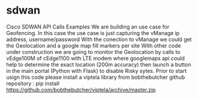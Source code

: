 # sdwan
Cisco SDWAN API Calls Examples
We are building an use case for Geofencing. In this case the use case is just capturing the vManage ip address, username/password
With the conection to vManage we could get the Geolocation and a google map fill markers per site
With other code under construction we are going to monitor the Geolocation by calls to vEdge100M of cEdge1100 with LTE modem where googlemaps api
could help to determine the exact location (200m accuracy) then launch a button in the main portal (Python with Flask) to disable Risky sytes.
Prior to start usign this code please install a viptela library from bobthebutcher github repository : 
pip install https://github.com/bobthebutcher/viptela/archive/master.zip
